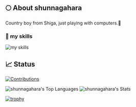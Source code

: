 ## 🌕 About shunnagahara
Country boy from Shiga, just playing with computers.🤝

### 🌱 my skills
<img alt="my skills" src="https://skillicons.dev/icons?theme=light&perline=8&i=ts,js,html,css,jquery,nodejs,react,redux,nextjs,vue,jest,tailwind,vite,docker,postgres,mysql,supabase,firebase,gcp,vercel,aws,git,githubactions,php,laravel,py,fastapi,go,ruby,rails,flutter,linux" />

## 📈 Status
[![Contributions](https://badgen.org/img/qiita/Shun_Nagahara/contributions?style=flat)](https://qiita.com/Shun_Nagahara)

![shunnagahara's Top Languages](https://github-readme-stats.vercel.app/api/top-langs/?username=shunnagahara&theme=dracula&show_icons=true&hide_border=true&layout=compact)
![shunnagahara's Stats](https://github-readme-stats.vercel.app/api?username=shunnagahara&theme=dracula&show_icons=true&hide_border=true&count_private=true)

[![trophy](https://github-profile-trophy.vercel.app/?username=shunnagahara&margin-w=5&theme=chalk)](https://github.com/shunnagahara/)
